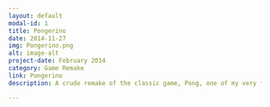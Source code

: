 ```yaml
---
layout: default
modal-id: 1
title: Pongerino
date: 2014-11-27
img: Pongerino.png 
alt: image-alt
project-date: February 2014
category: Game Remake
link: Pongerino
description: A crude remake of the classic game, Pong, one of my very first projects was to recreate it from scratch using C++ and the SDL 2.0 Library. Microsoft Visual Studio was the IDE I used and it was very fun to code from scratch, albeit there were challenges along the way.

---
```

